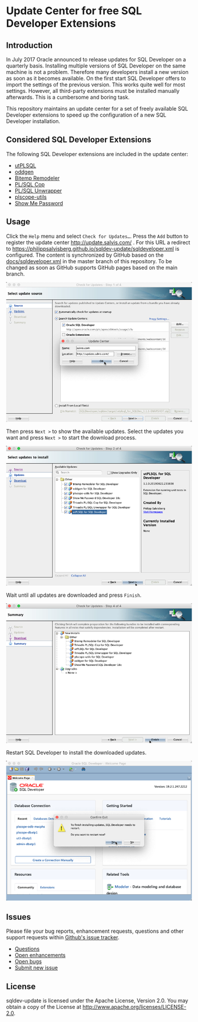 # Update Center for free SQL Developer Extensions

## Introduction

In July 2017 Oracle announced to release updates for SQL Developer on a quarterly basis. Installing multiple versions of SQL Developer on the same machine is not a problem. Therefore many developers install a new version as soon as it becomes available. On the first start SQL Developer offers to import the settings of the previous version. This works quite well for most settings. However, all third-party extensions must be installed manually afterwards. This is a cumbersome and boring task. 

This repository maintains an update center for a set of freely available SQL Developer extensions to speed up the configuration of a new SQL Developer installation.

## Considered SQL Developer Extensions

The following SQL Developer extensions are included in the update center:

- [utPLSQL](https://github.com/utPLSQL/utPLSQL-SQLDeveloper)
- [oddgen](https://github.com/oddgen/oddgen) 
- [Bitemp Remodeler](https://github.com/oddgen/bitemp)
- [PL/SQL Cop](https://github.com/Trivadis/plsql-cop-sqldev)
- [PL/SQL Unwrapper](https://github.com/Trivadis/plsql-unwrapper-sqldev)
- [plscope-utils](https://github.com/PhilippSalvisberg/plscope-utils/blob/main/sqldev/README.md)
- [Show Me Password](https://github.com/tomecode/show-me-password-sqldev-jdev)

## Usage

Click the `Help` menu and select `Check for Updates…`. Press the `Add` button to register the update center http://update.salvis.com/ . For this URL a redirect to https://philippsalvisberg.github.io/sqldev-update/sqldeveloper.xml is configured. The content is synchronized by GitHub based on the [docs/sqldeveloper.xml](docs/sqldeveloper.xml) in the master branch of this repository. To be changed as soon as GitHub supports GitHub pages based on the main branch.

![Add Update Center](images/add-update-center.png)

Then press `Next >` to show the available updates. Select the updates you want and press `Next >` to start the download process.

![Select Updates](images/select-updates.png)

Wait until all updates are downloaded and press `Finish`.

![Finish Wizard](images/finish-wizard.png)

Restart SQL Developer to install the downloaded updates.

![Restart SQL Developer](images/restart-sqldev.png)

## Issues

Please file your bug reports, enhancement requests, questions and other support requests within [Github's issue tracker](https://help.github.com/articles/about-issues/).

* [Questions](https://github.com/PhilippSalvisberg/sqldev-update/issues?q=is%3Aissue+label%3Aquestion)
* [Open enhancements](https://github.com/PhilippSalvisberg/sqldev-update/issues?q=is%3Aopen+is%3Aissue+label%3Aenhancement)
* [Open bugs](https://github.com/PhilippSalvisberg/sqldev-update/issues?q=is%3Aopen+is%3Aissue+label%3Abug)
* [Submit new issue](https://github.com/PhilippSalvisberg/sqldev-update/issues/new)

## License

sqldev-update is licensed under the Apache License, Version 2.0. You may obtain a copy of the License at <http://www.apache.org/licenses/LICENSE-2.0>.
